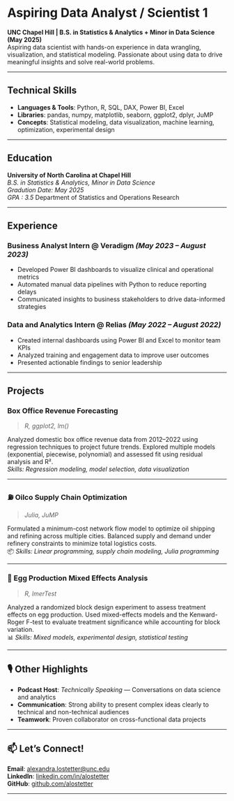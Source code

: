 # Aspiring Data Analyst / Scientist 1

**UNC Chapel Hill | B.S. in Statistics & Analytics + Minor in Data Science (May 2025)**  
Aspiring data scientist with hands-on experience in data wrangling, visualization, and statistical modeling. Passionate about using data to drive meaningful insights and solve real-world problems.

---

## Technical Skills

- **Languages & Tools**: Python, R, SQL, DAX, Power BI, Excel 
- **Libraries**: pandas, numpy, matplotlib, seaborn, ggplot2, dplyr, JuMP
- **Concepts**: Statistical modeling, data visualization, machine learning, optimization, experimental design

---

## Education

**University of North Carolina at Chapel Hill**  
_B.S. in Statistics & Analytics, Minor in Data Science_  
_Gradution Date: May 2025_  
_GPA : 3.5_
Department of Statistics and Operations Research

---

## Experience

### Business Analyst Intern @ Veradigm _(May 2023 – August 2023)_
- Developed Power BI dashboards to visualize clinical and operational metrics
- Automated manual data pipelines with Python to reduce reporting delays
- Communicated insights to business stakeholders to drive data-informed strategies

### Data and Analytics Intern @ Relias _(May 2022 – August 2022)_
- Created internal dashboards using Power BI and Excel to monitor team KPIs
- Analyzed training and engagement data to improve user outcomes
- Presented actionable findings to senior leadership

---

## Projects

### Box Office Revenue Forecasting  
> _R, ggplot2, lm()_

Analyzed domestic box office revenue data from 2012–2022 using regression techniques to project future trends. Explored multiple models (exponential, piecewise, polynomial) and assessed fit using residual analysis and R².  
_Skills: Regression modeling, model selection, data visualization_

---

### ⛽ Oilco Supply Chain Optimization  
> _Julia, JuMP_

Formulated a minimum-cost network flow model to optimize oil shipping and refining across multiple cities. Balanced supply and demand under refinery constraints to minimize total logistics costs.  
📦 _Skills: Linear programming, supply chain modeling, Julia programming_

---

### 🐔 Egg Production Mixed Effects Analysis  
> _R, lmerTest_

Analyzed a randomized block design experiment to assess treatment effects on egg production. Used mixed-effects models and the Kenward-Roger F-test to evaluate treatment significance while accounting for block variation.  
📊 _Skills: Mixed models, experimental design, statistical testing_

---

## 🎙️ Other Highlights

- **Podcast Host**: _Technically Speaking_ — Conversations on data science and analytics  
- **Communication**: Strong ability to present complex ideas clearly to technical and non-technical audiences  
- **Teamwork**: Proven collaborator on cross-functional data projects

---

## 📫 Let’s Connect!

**Email**: alexandra.lostetter@unc.edu  
**LinkedIn**: [linkedin.com/in/alostetter](https://linkedin.com/in/alostetter)  
**GitHub**: [github.com/alostetter](https://github.com/alostetter)

---

